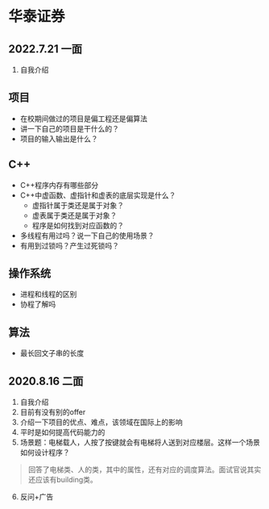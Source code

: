 # 华泰证券
## 2022.7.21 一面
1. 自我介绍

## 项目
- 在校期间做过的项目是偏工程还是偏算法
- 讲一下自己的项目是干什么的？
- 项目的输入输出是什么？

## C++
- C++程序内存有哪些部分
- C++中虚函数、虚指针和虚表的底层实现是什么？
  - 虚指针属于类还是属于对象？
  - 虚表属于类还是属于对象？
  - 程序是如何找到对应函数的？
- 多线程有用过吗？说一下自己的使用场景？
- 有用到过锁吗？产生过死锁吗？

## 操作系统

- 进程和线程的区别
- 协程了解吗

## 算法
- 最长回文子串的长度

## 2020.8.16 二面
1. 自我介绍
2. 目前有没有别的offer
3. 介绍一下项目的优点、难点，该领域在国际上的影响
4. 平时是如何提高代码能力的
5. 场景题：电梯载人，人按了按键就会有电梯将人送到对应楼层。这样一个场景如何设计程序？
  > 回答了电梯类、人的类，其中的属性，还有对应的调度算法。面试官说其实还应该有building类。
6. 反问+广告